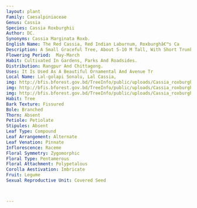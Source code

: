 ```yaml
---
layout: plant
Family: Caesalpiniaceae
Genus: Cassia
Species: Cassia Roxburghii
Author: DC.
Synonyms: Cassia Marginata Roxb.
English Name: The Red Cassia, Red Indian Laburnum, Roxburghâ€™s Ca
Description: A Small Graceful Tree, About 5-10 M Tall, With Short Trunk And Round-shaped Canopy, Branches Slender, Drooping, Bark Brown, Deeply Cracked, Young Shoot Silky Tomentose. Leaves Paripinnately Compound, Leaflets 10-15 Pairs, 1.5-4.5 Ã— 1-2 Cm, Obliquely Ovate-oblong, Unequal-sided, Emarginate And Apiculate At The Tip, Smooth And Leathery Above, Stipules Hastate Or Falcate-reniform. Inflorescence Pedunculate, Axillary To Terminal Racemes, 5-10 Cm Long, Peduncles 1-2 Cm Long. Flowers Deep Pink To Terracotta-red, Pedicels 1.5-2.5 Cm Long, Bracts Large, Ovate To Obovate, Pale Green At The Base Of The Pedicels. Sepals 5, 4-7 Cm Long, Ovate, Salmon-pink, Pubescent. Petals 5, 0.8-1.5 Cm Long, Oblong, Obovate, Deep Pink To Terracotta Colour With Fine Green Veins, 2 Lower Petals Usually Larger, Pubescent Outsides. Stamens 10, 3 Uppermost Longest Filaments Curved And Without Swelling At The Middle, With Dark Red Anthers, Opening By Slits, 4 Shorter Stamens At The Center With Bright Red Anthers, Opening By Pores And Remaining 2 Stamens With Minute, Yellow, Sterile Anthers. Fruit A Pod, 20-30 Ã— 2-3 Cm, Almost Straight, Cylindrical, Glabrous, Transversely Chambered, Spongy Within.
Flowering Period:  May-March
Habit: Cultivated In Gardens, Parks And Roadsides.
Distribution: Rangpur And Chittagong.
Uses: It Is Used As A Beautiful Ornamental And Avenue Tr
Local Name: Lal-golapi Sonalu, Lal Cassia, 
img: http://bfis.bforest.gov.bd/TreeInfo/public/uploads/Cassia_roxburghii.jpg
img: http://bfis.bforest.gov.bd/TreeInfo/public/uploads/Cassia_roxburghii1.jpg
img: http://bfis.bforest.gov.bd/TreeInfo/public/uploads/Cassia_roxburghii2.jpg
Habit: Tree
Bark Texture: Fissured
Bole: Branched
Thorn: Absent
Petiole: Petiolate
Stipules: Absent
Leaf Type: Compound
Leaf Arrangement: Alternate
Leaf Venation: Pinnate
Inflorescence: Raceme
Floral Symmetry: Zygomorphic
Floral Type: Pentamerous
Floral Attachment: Polypetalous
Corolla Aestivation: Imbricate
Fruit: Legume
Sexual Reproductive Unit: Covered Seed



---
```


